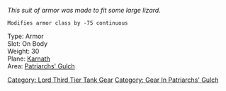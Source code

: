 *This suit of armor was made to fit some large lizard.*

`Modifies armor class by -75 continuous`

Type: Armor  
Slot: On Body  
Weight: 30  
Plane: [Karnath](:Category:Karnath "wikilink")  
Area: [Patriarchs' Gulch](:Category:Patriarchs'_Gulch "wikilink")

[Category: Lord Third Tier Tank
Gear](Category:_Lord_Third_Tier_Tank_Gear "wikilink") [Category: Gear In
Patriarchs' Gulch](Category:_Gear_In_Patriarchs'_Gulch "wikilink")
